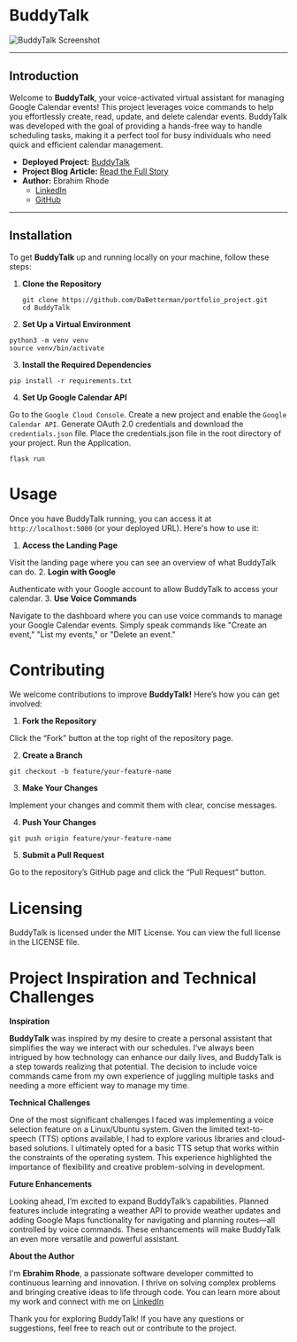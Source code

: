 # **BuddyTalk**

![BuddyTalk Screenshot](https://your-image-link) <!-- Replace with actual image link -->

---

## **Introduction**

Welcome to **BuddyTalk**, your voice-activated virtual assistant for managing Google Calendar events! This project leverages voice commands to help you effortlessly create, read, update, and delete calendar events. BuddyTalk was developed with the goal of providing a hands-free way to handle scheduling tasks, making it a perfect tool for busy individuals who need quick and efficient calendar management.

- **Deployed Project:** [BuddyTalk](https://your-deployed-project-link)
- **Project Blog Article:** [Read the Full Story](https://medium.com/@1ebrahimr/creating-buddytalk-my-journey-with-a-virtual-assistant-befc0ebe62c0)
- **Author:** Ebrahim Rhode
  - [LinkedIn](https://www.linkedin.com/in/ebrahim-rhode/)
  - [GitHub](https://github.com/DaBetterman/portfolio_project)

---

## **Installation**

To get **BuddyTalk** up and running locally on your machine, follow these steps:

1. **Clone the Repository**
   ```
   git clone https://github.com/DaBetterman/portfolio_project.git
   cd BuddyTalk
   ```

2. **Set Up a Virtual Environment**

```
python3 -m venv venv
source venv/bin/activate
```

3. **Install the Required Dependencies**

```
pip install -r requirements.txt
```

4. **Set Up Google Calendar API**


Go to the `Google Cloud Console`.
Create a new project and enable the `Google Calendar API`.
Generate OAuth 2.0 credentials and download the `credentials.json` file.
Place the credentials.json file in the root directory of your project.
Run the Application.

```
flask run
```

# **Usage**

Once you have BuddyTalk running, you can access it at `http://localhost:5000` (or your deployed URL). Here's how to use it:

1. **Access the Landing Page**

Visit the landing page where you can see an overview of what BuddyTalk can do.
2. **Login with Google**

Authenticate with your Google account to allow BuddyTalk to access your calendar.
3. **Use Voice Commands**

Navigate to the dashboard where you can use voice commands to manage your Google Calendar events. Simply speak commands like "Create an event," "List my events," or "Delete an event."

# **Contributing**
We welcome contributions to improve **BuddyTalk!** Here’s how you can get involved:

1. **Fork the Repository**

Click the “Fork” button at the top right of the repository page.

2. **Create a Branch**

```
git checkout -b feature/your-feature-name
```

3. **Make Your Changes**

Implement your changes and commit them with clear, concise messages.

4. **Push Your Changes**

```
git push origin feature/your-feature-name
```

5. **Submit a Pull Request**

Go to the repository’s GitHub page and click the “Pull Request” button.


# **Licensing**

BuddyTalk is licensed under the MIT License. You can view the full license in the LICENSE file.

# **Project Inspiration and Technical Challenges**

**Inspiration**

**BuddyTalk** was inspired by my desire to create a personal assistant that simplifies the way we interact with our schedules. I’ve always been intrigued by how technology can enhance our daily lives, and BuddyTalk is a step towards realizing that potential. The decision to include voice commands came from my own experience of juggling multiple tasks and needing a more efficient way to manage my time.

**Technical Challenges**

One of the most significant challenges I faced was implementing a voice selection feature on a Linux/Ubuntu system. Given the limited text-to-speech (TTS) options available, I had to explore various libraries and cloud-based solutions. I ultimately opted for a basic TTS setup that works within the constraints of the operating system. This experience highlighted the importance of flexibility and creative problem-solving in development.

**Future Enhancements**

Looking ahead, I’m excited to expand BuddyTalk’s capabilities. Planned features include integrating a weather API to provide weather updates and adding Google Maps functionality for navigating and planning routes—all controlled by voice commands. These enhancements will make BuddyTalk an even more versatile and powerful assistant.

**About the Author**

I'm **Ebrahim Rhode**, a passionate software developer committed to continuous learning and innovation. I thrive on solving complex problems and bringing creative ideas to life through code. You can learn more about my work and connect with me on [LinkedIn](https://www.linkedin.com/in/ebrahim-rhode/)

Thank you for exploring BuddyTalk! If you have any questions or suggestions, feel free to reach out or contribute to the project.
